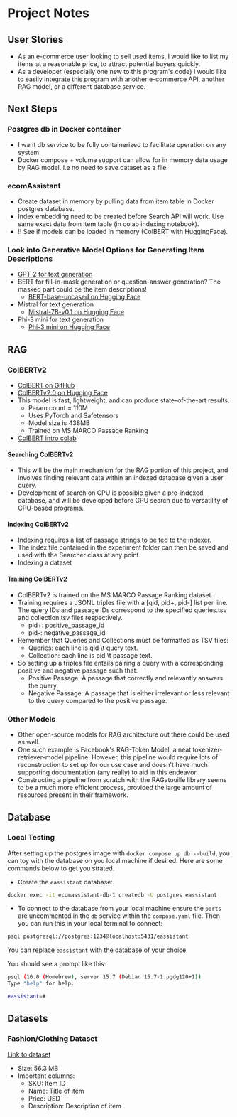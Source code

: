 # Project Notes

## User Stories
- As an e-commerce user looking to sell used items, I would like to list my items at a reasonable price, to attract potential buyers quickly.
- As a developer (especially one new to this program's code) I would like to easily integrate this program with another e-commerce API, another RAG model, or a different database service.

## Next Steps

### Postgres db in Docker container
- I want db service to be fully containerized to facilitate operation on any system.
- Docker compose + volume support can allow for in memory data usage by RAG model. i.e no need to save dataset as a file.

### ecomAssistant
- Create dataset in memory by pulling data from item table in Docker postgres database.
- Index embedding need to be created before Search API will work. Use same exact data from item table (in colab indexing notebook).
- !! See if models can be loaded in memory (ColBERT with HuggingFace).

### Look into Generative Model Options for Generating Item Descriptions
- [GPT-2 for text generation](https://huggingface.co/openai-community/gpt2/tree/main)
- BERT for fill-in-mask generation or question-answer generation? The masked part could be the item descriptions!
  - [BERT-base-uncased on Hugging Face](https://huggingface.co/google-bert/bert-base-uncased/tree/main)
- Mistral for text generation
  - [Mistral-7B-v0.1 on Hugging Face](https://huggingface.co/mistralai/Mistral-7B-v0.1?text=My+name+is+Julien+and+I+like+to)
- Phi-3 mini for text generation
  - [Phi-3 mini on Hugging Face](https://huggingface.co/microsoft/Phi-3-mini-4k-instruct?text=Give+a+seller+description+for+the+following+item+‘Apple+Watch’)

## RAG

### ColBERTv2
- [ColBERT on GitHub](https://github.com/stanford-futuredata/ColBERT?tab=readme-ov-file)
- [ColBERTv2.0 on Hugging Face](https://huggingface.co/colbert-ir/colbertv2.0)
- This model is fast, lightweight, and can produce state-of-the-art results.
  - Param count = 110M
  - Uses PyTorch and Safetensors
  - Model size is 438MB
  - Trained on MS MARCO Passage Ranking
- [ColBERT intro colab](https://colab.research.google.com/github/stanford-futuredata/ColBERT/blob/main/docs/intro2new.ipynb#scrollTo=JRiOnzxtwI0j)

#### Searching ColBERTv2
- This will be the main mechanism for the RAG portion of this project, and involves finding relevant data within an indexed database given a user query.
- Development of search on CPU is possible given a pre-indexed database, and will be developed before GPU search due to versatility of CPU-based programs. 

#### Indexing ColBERTv2
- Indexing requires a list of passage strings to be fed to the indexer.
- The index file contained in the experiment folder can then be saved and used with the Searcher class at any point.
- Indexing a dataset 

#### Training ColBERTv2
- ColBERTv2 is trained on the MS MARCO Passage Ranking dataset. 
- Training requires a JSONL triples file with a [qid, pid+, pid-] list per line. The query IDs and passage IDs correspond to the specified queries.tsv and collection.tsv files respectively.
    - pid+: positive_passage_id
    - pid-: negative_passage_id
- Remember that Queries and Collections must be formatted as TSV files:
    - Queries: each line is qid \t query text.
    - Collection: each line is pid \t passage text.
- So setting up a triples file entails pairing a query with a corresponding positive and negative passage such that:
	-	Positive Passage: A passage that correctly and relevantly answers the query.
	-	Negative Passage: A passage that is either irrelevant or less relevant to the query compared to the positive passage.

### Other Models
- Other open-source models for RAG architecture out there could be used as well.
- One such example is Facebook's RAG-Token Model, a neat tokenizer-retriever-model pipeline. However, this pipeline would require lots of reconstruction to set up for our use case and doesn't have much supporting documentation (any really) to aid in this endeavor.
- Constructing a pipeline from scratch with the RAGatouille library seems to be a much more efficient process, provided the large amount of resources present in their framework.

## Database

### Local Testing
After setting up the postgres image with `docker compose up db --build`, you can toy with the database on you local machine if desired. Here are some commands below to get you strated.

- Create the `eassistant` database:
```bash
docker exec -it ecomassistant-db-1 createdb -U postgres eassistant
```

- To connect to the database from your local machine ensure the `ports` are uncommented in the `db` service within the `compose.yaml` file. Then you can run this in your local terminal to connect:
```bash
psql postgresql://postgres:1234@localhost:5431/eassistant
```
You can replace `eassistant` with the database of your choice.

You should see a prompt like this:
```bash
psql (16.0 (Homebrew), server 15.7 (Debian 15.7-1.pgdg120+1))
Type "help" for help.

eassistant=#
```

## Datasets

### Fashion/Clothing Dataset
[Link to dataset](https://huggingface.co/datasets/TrainingDataPro/asos-e-commerce-dataset)
- Size: 56.3 MB
- Important columns:
    - SKU: Item ID
    - Name: Title of item
    - Price: USD
    - Description: Description of item

